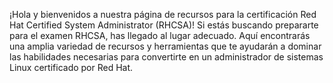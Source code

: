 ¡Hola y bienvenidos a nuestra página de recursos para la certificación Red Hat Certified System Administrator (RHCSA)! Si estás buscando prepararte para el examen RHCSA, has llegado al lugar adecuado. Aquí encontrarás una amplia variedad de recursos y herramientas que te ayudarán a dominar las habilidades necesarias para convertirte en un administrador de sistemas Linux certificado por Red Hat.